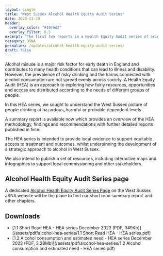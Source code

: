 ```yaml
---
layout: single
title: "West Sussex Alcohol Health Equity Audit Series"
date: 2023-11-30
header: 
  overlay_color: "#1976d2"
  overlay_filter: 0.5
excerpt: "The first two reports in a Health Equity Audit series of briefings exploring alcohol consumption and uptake of alcohol misuse services in West Sussex are available now. These describe the equity audit methodology and overview of findings."
category: JSNA
permalink: /updates/alcohol-health-equity-audit-series/
draft: false
---
```

Alcohol misuse is a major risk factor for early death in England and contributes to many health conditions that can lead to illness and disability. However, the prevalence of risky drinking and the harms connected with alcohol consumption are not spread evenly across society. A Health Equity Audit (HEA) is an approach to exploring how fairly resources, opportunities and access are distributed according to the needs of different groups of people.

In this HEA series, we sought to understand the West Sussex picture of people drinking at hazardous, harmful or probable dependent levels. 

A summary report is available now which provides an overview of the HEA methodology, findings and recommendations with further detailed reports published in time. 

The HEA series is intended to provide local evidence to support equitable access to treatment and outcomes, whilst underpinning the development of a strategic approach to alcohol in West Sussex.

We also intend to publish a set of resources, including interactive maps and infographics to support local commissioning and other stakeholders.

## Alcohol Health Equity Audit Series page
A dedicated [Alcohol Health Equity Audit Series Page](/alcohol-health-equity-audit-series/) on the West Sussex JSNA website will be the place to find our short read summary report and other chapters.

## Downloads
- [1.1 Short Read HEA - HEA series December 2023 (PDF, 349Kb)](/assets/pdf/alcohol-hea-series/1.1 Short Read HEA - HEA series.pdf)
- [1.2 Alcohol consumption and estimated need - HEA series December 2023 (PDF, 3.28Mb)](/assets/pdf/alcohol-hea-series/1.2 Alcohol consumption and estimated need - HEA series.pdf)

